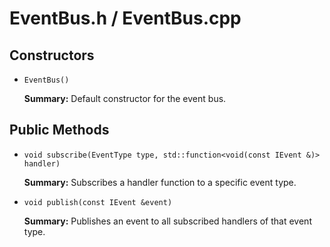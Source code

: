 # EventBus.h / EventBus.cpp

## Constructors

- `EventBus()`

  **Summary:** Default constructor for the event bus.

## Public Methods

- `void subscribe(EventType type, std::function<void(const IEvent &)> handler)`

  **Summary:** Subscribes a handler function to a specific event type.

- `void publish(const IEvent &event)`

  **Summary:** Publishes an event to all subscribed handlers of that event type.
